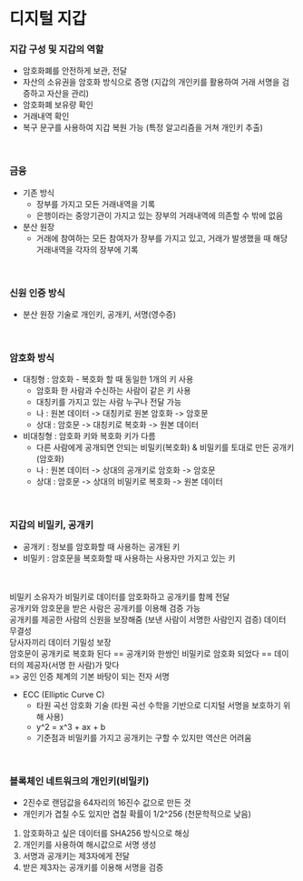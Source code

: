 # 디지털 지갑

### 지갑 구성 및 지갑의 역할
- 암호화폐를 안전하게 보관, 전달
- 자산의 소유권을 암호화 방식으로 증명 (지갑의 개인키를 활용하여 거래 서명을 검증하고 자산을 관리)
- 암호화폐 보유량 확인
- 거래내역 확인
- 복구 문구를 사용하여 지갑 복원 가능 (특정 알고리즘을 거쳐 개인키 추출)

<br>

### 금융
- 기존 방식
    - 장부를 가지고 모든 거래내역을 기록
    - 은행이라는 중앙기관이 가지고 있는 장부의 거래내역에 의존할 수 밖에 없음
- 분산 원장
    - 거래에 참여하는 모든 참여자가 장부를 가지고 있고, 거래가 발생했을 때 해당 거래내역을 각자의 장부에 기록

<br>

### 신원 인증 방식
- 분산 원장 기술로 개인키, 공개키, 서명(영수증)

<br>

### 암호화 방식
- 대칭형 : 암호화 - 복호화 할 때 동일한 1개의 키 사용
    - 암호화 한 사람과 수신하는 사람이 같은 키 사용
    - 대칭키를 가지고 있는 사람 누구나 전달 가능
    - 나 : 원본 데이터 -> 대칭키로 원본 암호화 -> 암호문
    - 상대 : 암호문 -> 대칭키로 복호화 -> 원본 데이터
- 비대칭형 : 암호화 키와 복호화 키가 다름
    - 다른 사람에게 공개되면 안되는 비밀키(복호화) & 비밀키를 토대로 만든 공개키(암호화)
    - 나 : 원본 데이터 -> 상대의 공개키로 암호화 -> 암호문
    - 상대 : 암호문 -> 상대의 비밀키로 복호화 -> 원본 데이터

<br>

### 지갑의 비밀키, 공개키
- 공개키 : 정보를 암호화할 때 사용하는 공개된 키
- 비밀키 : 암호문을 복호화할 때 사용하는 사용자만 가지고 있는 키
<br>
<br>
비밀키 소유자가 비밀키로 데이터를 암호화하고 공개키를 함께 전달<br>
공개키와 암호문을 받은 사람은 공개키를 이용해 검증 가능<br>
공개키를 제공한 사람의 신원을 보장해줌 (보낸 사람이 서명한 사람인지 검증) 데이터 무결성<br>
당사자끼리 데이터 기밀성 보장<br>
암호문이 공개키로 복호화 된다 == 공개키와 한쌍인 비밀키로 암호화 되었다 == 데이터의 제공자(서명 한 사람)가 맞다<br>
=> 공인 인증 체계의 기본 바탕이 되는 전자 서명

- ECC (Elliptic Curve C)
    - 타원 곡선 암호화 기술 (타원 곡선 수학을 기반으로 디지털 서명을 보호하기 위해 사용)
    - y^2 = x^3 + ax + b
    - 기준점과 비밀키를 가지고 공개키는 구할 수 있지만 역산은 어려움

<br>

### 블록체인 네트워크의 개인키(비밀키)
- 2진수로 랜덤값을 64자리의 16진수 값으로 만든 것
- 개인키가 겹칠 수도 있지만 겹칠 확률이 1/2^256 (천문학적으로 낮음)

1. 암호화하고 싶은 데이터를 SHA256 방식으로 해싱
2. 개인키를 사용하여 해시값으로 서명 생성
3. 서명과 공개키는 제3자에게 전달
4. 받은 제3자는 공개키를 이용해 서명을 검증
